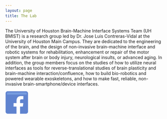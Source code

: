 ```yaml
---
layout: page
title: The Lab
---
```

The University of Houston Brain-Machine Interface Systems Team (UH BMIST) is a research group led by Dr. Jose Luis Contreras-Vidal at the University of Houston Main Campus. They are dedicated to the engineering of the brain, and the design of non-invasive brain-machine interface and robotic systems for rehabilitation, enhancement or repair of the motor system after brain or body injury, neurological insults, or advanced aging. In addition, the group members focus on the studies of how to utilize neural interfaces as tools for reverse-translational studies of brain plasticity and brain-machine interaction/confluence, how to build bio-robotics and powered wearable exoskeletons, and how to make fast, reliable, non-invasive brain-smartphone/device interfaces.



<a><img src="/photos/facebooklogo.png"></a>
